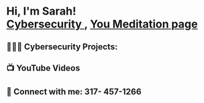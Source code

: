 <h1>Hi, I'm Sarah! <br/><a , <a href="https://www.linkedin.com/in/joshmadakor/">Cybersecurity </a>, <a href="[[https://www.youtube.com/c/joshmadakor](https://www.youtube.com/@soothingmeditation1223)](https://www.youtube.com/@soothingmeditation1223)">You Meditation page</a></h1>

<h2>👩🏻‍💻 Cybersecurity Projects:</h2>


<h2>📺  YouTube Videos</h2>



<h2> 🤳 Connect with me: 317- 457-1266 </h2>


[linkedin]: http://linkedin.com/in/sarah-hamdan-86651417b

<!--
**joshmadakor1/joshmadakor1** is a ✨ _special_ ✨ repository because its `README.md` (this file) appears on your GitHub profile.

Here are some ideas to get you started:

- 🔭 I’m currently working on Cybersecurity Certificate on google. 
- 🌱 I’m currently learning Cybersecurity risks and how to prevent them.
- 👯 I’m looking to collaborate on ...
- 🤔 I’m looking for help with ...
- 💬 Ask me about ...
- 📫 How to reach me: ...
- 😄 Pronouns: ...
- ⚡ Fun fact: ...
